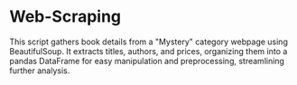 # Web-Scraping
This script gathers book details from a "Mystery" category webpage using BeautifulSoup. It extracts titles, authors, and prices, organizing them into a pandas DataFrame for easy manipulation and preprocessing, streamlining further analysis.
